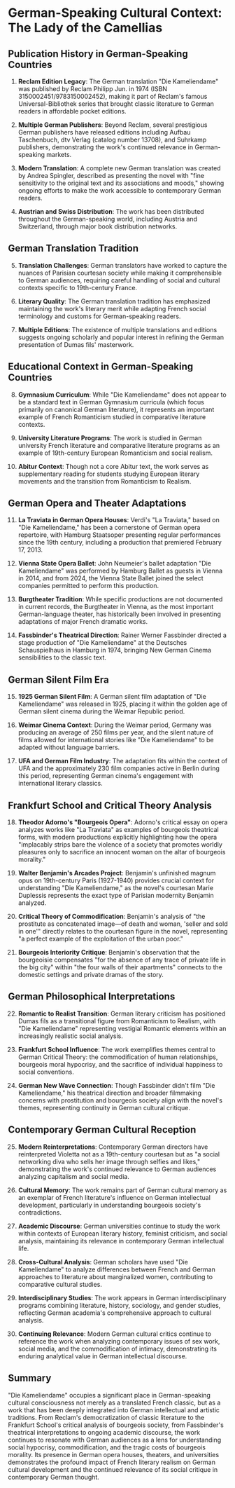 # German-Speaking Cultural Context: The Lady of the Camellias

## Publication History in German-Speaking Countries

1. **Reclam Edition Legacy**: The German translation "Die Kameliendame" was published by Reclam Philipp Jun. in 1974 (ISBN 3150002451/9783150002452), making it part of Reclam's famous Universal-Bibliothek series that brought classic literature to German readers in affordable pocket editions.

2. **Multiple German Publishers**: Beyond Reclam, several prestigious German publishers have released editions including Aufbau Taschenbuch, dtv Verlag (catalog number 13708), and Suhrkamp publishers, demonstrating the work's continued relevance in German-speaking markets.

3. **Modern Translation**: A complete new German translation was created by Andrea Spingler, described as presenting the novel with "fine sensitivity to the original text and its associations and moods," showing ongoing efforts to make the work accessible to contemporary German readers.

4. **Austrian and Swiss Distribution**: The work has been distributed throughout the German-speaking world, including Austria and Switzerland, through major book distribution networks.

## German Translation Tradition

5. **Translation Challenges**: German translators have worked to capture the nuances of Parisian courtesan society while making it comprehensible to German audiences, requiring careful handling of social and cultural contexts specific to 19th-century France.

6. **Literary Quality**: The German translation tradition has emphasized maintaining the work's literary merit while adapting French social terminology and customs for German-speaking readers.

7. **Multiple Editions**: The existence of multiple translations and editions suggests ongoing scholarly and popular interest in refining the German presentation of Dumas fils' masterwork.

## Educational Context in German-Speaking Countries

8. **Gymnasium Curriculum**: While "Die Kameliendame" does not appear to be a standard text in German Gymnasium curricula (which focus primarily on canonical German literature), it represents an important example of French Romanticism studied in comparative literature contexts.

9. **University Literature Programs**: The work is studied in German university French literature and comparative literature programs as an example of 19th-century European Romanticism and social realism.

10. **Abitur Context**: Though not a core Abitur text, the work serves as supplementary reading for students studying European literary movements and the transition from Romanticism to Realism.

## German Opera and Theater Adaptations

11. **La Traviata in German Opera Houses**: Verdi's "La Traviata," based on "Die Kameliendame," has been a cornerstone of German opera repertoire, with Hamburg Staatsoper presenting regular performances since the 19th century, including a production that premiered February 17, 2013.

12. **Vienna State Opera Ballet**: John Neumeier's ballet adaptation "Die Kameliendame" was performed by Hamburg Ballet as guests in Vienna in 2014, and from 2024, the Vienna State Ballet joined the select companies permitted to perform this production.

13. **Burgtheater Tradition**: While specific productions are not documented in current records, the Burgtheater in Vienna, as the most important German-language theater, has historically been involved in presenting adaptations of major French dramatic works.

14. **Fassbinder's Theatrical Direction**: Rainer Werner Fassbinder directed a stage production of "Die Kameliendame" at the Deutsches Schauspielhaus in Hamburg in 1974, bringing New German Cinema sensibilities to the classic text.

## German Silent Film Era

15. **1925 German Silent Film**: A German silent film adaptation of "Die Kameliendame" was released in 1925, placing it within the golden age of German silent cinema during the Weimar Republic period.

16. **Weimar Cinema Context**: During the Weimar period, Germany was producing an average of 250 films per year, and the silent nature of films allowed for international stories like "Die Kameliendame" to be adapted without language barriers.

17. **UFA and German Film Industry**: The adaptation fits within the context of UFA and the approximately 230 film companies active in Berlin during this period, representing German cinema's engagement with international literary classics.

## Frankfurt School and Critical Theory Analysis

18. **Theodor Adorno's "Bourgeois Opera"**: Adorno's critical essay on opera analyzes works like "La Traviata" as examples of bourgeois theatrical forms, with modern productions explicitly highlighting how the opera "implacably strips bare the violence of a society that promotes worldly pleasures only to sacrifice an innocent woman on the altar of bourgeois morality."

19. **Walter Benjamin's Arcades Project**: Benjamin's unfinished magnum opus on 19th-century Paris (1927-1940) provides crucial context for understanding "Die Kameliendame," as the novel's courtesan Marie Duplessis represents the exact type of Parisian modernity Benjamin analyzed.

20. **Critical Theory of Commodification**: Benjamin's analysis of "the prostitute as concatenated image—of death and woman, 'seller and sold in one'" directly relates to the courtesan figure in the novel, representing "a perfect example of the exploitation of the urban poor."

21. **Bourgeois Interiority Critique**: Benjamin's observation that the bourgeoisie compensates "for the absence of any trace of private life in the big city" within "the four walls of their apartments" connects to the domestic settings and private dramas of the story.

## German Philosophical Interpretations

22. **Romantic to Realist Transition**: German literary criticism has positioned Dumas fils as a transitional figure from Romanticism to Realism, with "Die Kameliendame" representing vestigial Romantic elements within an increasingly realistic social analysis.

23. **Frankfurt School Influence**: The work exemplifies themes central to German Critical Theory: the commodification of human relationships, bourgeois moral hypocrisy, and the sacrifice of individual happiness to social conventions.

24. **German New Wave Connection**: Though Fassbinder didn't film "Die Kameliendame," his theatrical direction and broader filmmaking concerns with prostitution and bourgeois society align with the novel's themes, representing continuity in German cultural critique.

## Contemporary German Cultural Reception

25. **Modern Reinterpretations**: Contemporary German directors have reinterpreted Violetta not as a 19th-century courtesan but as "a social networking diva who sells her image through selfies and likes," demonstrating the work's continued relevance to German audiences analyzing capitalism and social media.

26. **Cultural Memory**: The work remains part of German cultural memory as an exemplar of French literature's influence on German intellectual development, particularly in understanding bourgeois society's contradictions.

27. **Academic Discourse**: German universities continue to study the work within contexts of European literary history, feminist criticism, and social analysis, maintaining its relevance in contemporary German intellectual life.

28. **Cross-Cultural Analysis**: German scholars have used "Die Kameliendame" to analyze differences between French and German approaches to literature about marginalized women, contributing to comparative cultural studies.

29. **Interdisciplinary Studies**: The work appears in German interdisciplinary programs combining literature, history, sociology, and gender studies, reflecting German academia's comprehensive approach to cultural analysis.

30. **Continuing Relevance**: Modern German cultural critics continue to reference the work when analyzing contemporary issues of sex work, social media, and the commodification of intimacy, demonstrating its enduring analytical value in German intellectual discourse.

## Summary

"Die Kameliendame" occupies a significant place in German-speaking cultural consciousness not merely as a translated French classic, but as a work that has been deeply integrated into German intellectual and artistic traditions. From Reclam's democratization of classic literature to the Frankfurt School's critical analysis of bourgeois society, from Fassbinder's theatrical interpretations to ongoing academic discourse, the work continues to resonate with German audiences as a lens for understanding social hypocrisy, commodification, and the tragic costs of bourgeois morality. Its presence in German opera houses, theaters, and universities demonstrates the profound impact of French literary realism on German cultural development and the continued relevance of its social critique in contemporary German thought.